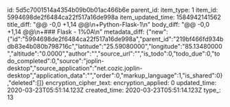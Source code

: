 id: 5d5c7001514a4354b09b0b01ac466b6e
parent_id: 
item_type: 1
item_id: 5994698de2f6484ca22f517a16de998a
item_updated_time: 1584942141562
title_diff: "@@ -0,0 +1,14 @@\n+Python-Flask-1\n"
body_diff: "@@ -0,0 +1,14 @@\n+### Flask - 1%0A\n"
metadata_diff: {"new":{"id":"5994698de2f6484ca22f517a16de998a","parent_id":"219bf466fd934bdb83e4b080b798716c","latitude":"25.59080000","longitude":"85.13480000","altitude":"0.0000","author":"","source_url":"","is_todo":0,"todo_due":0,"todo_completed":0,"source":"joplin-desktop","source_application":"net.cozic.joplin-desktop","application_data":"","order":0,"markup_language":1,"is_shared":0},"deleted":[]}
encryption_cipher_text: 
encryption_applied: 0
updated_time: 2020-03-23T05:51:14.123Z
created_time: 2020-03-23T05:51:14.123Z
type_: 13